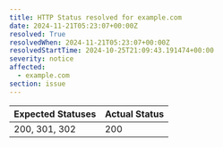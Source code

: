 ```yaml
---
title: HTTP Status resolved for example.com
date: 2024-11-21T05:23:07+00:00Z
resolved: True
resolvedWhen: 2024-11-21T05:23:07+00:00Z
resolvedStartTime: 2024-10-25T21:09:43.191474+00:00
severity: notice
affected:
  - example.com
section: issue
---
```


| Expected Statuses | Actual Status  |
|-------------------|----------------|
| 200, 301, 302 | 200 |
